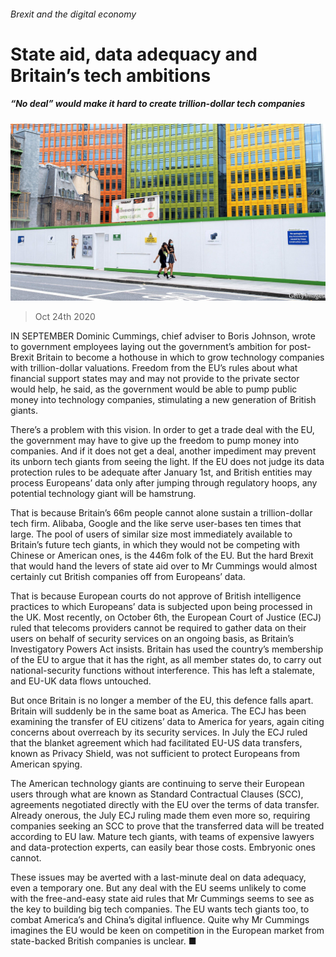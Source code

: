 ###### Brexit and the digital economy

# State aid, data adequacy and Britain’s tech ambitions 

##### “No deal” would make it hard to create trillion-dollar tech companies 

![image](images/20201024_BRP501.jpg) 

> Oct 24th 2020 

IN SEPTEMBER Dominic Cummings, chief adviser to Boris Johnson, wrote to government employees laying out the government’s ambition for post-Brexit Britain to become a hothouse in which to grow technology companies with trillion-dollar valuations. Freedom from the EU’s rules about what financial support states may and may not provide to the private sector would help, he said, as the government would be able to pump public money into technology companies, stimulating a new generation of British giants.

There’s a problem with this vision. In order to get a trade deal with the EU, the government may have to give up the freedom to pump money into companies. And if it does not get a deal, another impediment may prevent its unborn tech giants from seeing the light. If the EU does not judge its data protection rules to be adequate after January 1st, and British entities may process Europeans’ data only after jumping through regulatory hoops, any potential technology giant will be hamstrung.


That is because Britain’s 66m people cannot alone sustain a trillion-dollar tech firm. Alibaba, Google and the like serve user-bases ten times that large. The pool of users of similar size most immediately available to Britain’s future tech giants, in which they would not be competing with Chinese or American ones, is the 446m folk of the EU. But the hard Brexit that would hand the levers of state aid over to Mr Cummings would almost certainly cut British companies off from Europeans’ data.

That is because European courts do not approve of British intelligence practices to which Europeans’ data is subjected upon being processed in the UK. Most recently, on October 6th, the European Court of Justice (ECJ) ruled that telecoms providers cannot be required to gather data on their users on behalf of security services on an ongoing basis, as Britain’s Investigatory Powers Act insists. Britain has used the country’s membership of the EU to argue that it has the right, as all member states do, to carry out national-security functions without interference. This has left a stalemate, and EU-UK data flows untouched.

But once Britain is no longer a member of the EU, this defence falls apart. Britain will suddenly be in the same boat as America. The ECJ has been examining the transfer of EU citizens’ data to America for years, again citing concerns about overreach by its security services. In July the ECJ ruled that the blanket agreement which had facilitated EU-US data transfers, known as Privacy Shield, was not sufficient to protect Europeans from American spying.

The American technology giants are continuing to serve their European users through what are known as Standard Contractual Clauses (SCC), agreements negotiated directly with the EU over the terms of data transfer. Already onerous, the July ECJ ruling made them even more so, requiring companies seeking an SCC to prove that the transferred data will be treated according to EU law. Mature tech giants, with teams of expensive lawyers and data-protection experts, can easily bear those costs. Embryonic ones cannot.

These issues may be averted with a last-minute deal on data adequacy, even a temporary one. But any deal with the EU seems unlikely to come with the free-and-easy state aid rules that Mr Cummings seems to see as the key to building big tech companies. The EU wants tech giants too, to combat America’s and China’s digital influence. Quite why Mr Cummings imagines the EU would be keen on competition in the European market from state-backed British companies is unclear. ■

